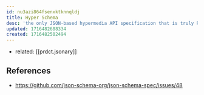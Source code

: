 ```yaml
---
id: nu3azi864fsenxktknnqldj
title: Hyper Schema
desc: 'the only JSON-based hypermedia API specification that is truly Restful'
updated: 1716482688334
created: 1716482502494
---
```


- related: [[prdct.jsonary]]


## References

- https://github.com/json-schema-org/json-schema-spec/issues/48